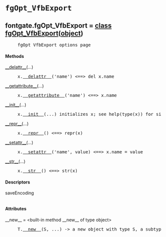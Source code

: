 

<a name="fontgate.fgOpt_VfbExport"></a>

# `fgOpt_VfbExport`


<dt class="class"><h2><span class="class-name">fontgate.fgOpt_VfbExport</span> = <a name="fontgate.fgOpt_VfbExport" href="#fontgate.fgOpt_VfbExport">class fgOpt_VfbExport</a>(<a href="./__builtin__.html#object">object</a>)</h2></dt><dd class="class"><dd>


<pre class="doc" markdown="0">fgOpt_VfbExport options page</pre>


</dd><h4 class="head-methods">Methods </h4><dl class="function"><dt><a name="fgOpt_VfbExport-__delattr__" href="#fgOpt_VfbExport-__delattr__"><span class="function-name">__delattr__</span></a><span class="argspec">(...)</span></dt><dd>

<pre class="doc" markdown="0">x.<a href="#fontgate.fgOpt_VfbExport-__delattr__">__delattr__</a>('name') <==> del x.name</pre>

</dd></dl>
<dl class="function"><dt><a name="fgOpt_VfbExport-__getattribute__" href="#fgOpt_VfbExport-__getattribute__"><span class="function-name">__getattribute__</span></a><span class="argspec">(...)</span></dt><dd>

<pre class="doc" markdown="0">x.<a href="#fontgate.fgOpt_VfbExport-__getattribute__">__getattribute__</a>('name') <==> x.name</pre>

</dd></dl>
<dl class="function"><dt><a name="fgOpt_VfbExport-__init__" href="#fgOpt_VfbExport-__init__"><span class="function-name">__init__</span></a><span class="argspec">(...)</span></dt><dd>

<pre class="doc" markdown="0">x.<a href="#fontgate.fgOpt_VfbExport-__init__">__init__</a>(...) initializes x; see help(type(x)) for signature</pre>

</dd></dl>
<dl class="function"><dt><a name="fgOpt_VfbExport-__repr__" href="#fgOpt_VfbExport-__repr__"><span class="function-name">__repr__</span></a><span class="argspec">(...)</span></dt><dd>

<pre class="doc" markdown="0">x.<a href="#fontgate.fgOpt_VfbExport-__repr__">__repr__</a>() <==> repr(x)</pre>

</dd></dl>
<dl class="function"><dt><a name="fgOpt_VfbExport-__setattr__" href="#fgOpt_VfbExport-__setattr__"><span class="function-name">__setattr__</span></a><span class="argspec">(...)</span></dt><dd>

<pre class="doc" markdown="0">x.<a href="#fontgate.fgOpt_VfbExport-__setattr__">__setattr__</a>('name', value) <==> x.name = value</pre>

</dd></dl>
<dl class="function"><dt><a name="fgOpt_VfbExport-__str__" href="#fgOpt_VfbExport-__str__"><span class="function-name">__str__</span></a><span class="argspec">(...)</span></dt><dd>

<pre class="doc" markdown="0">x.<a href="#fontgate.fgOpt_VfbExport-__str__">__str__</a>() <==> str(x)</pre>

</dd></dl>

  <h4 class="head-desc">Descriptors </h4><dl class="descriptor"><dt>saveEncoding</dt>
<dd>

<pre class="doc" markdown="0"></pre>

</dd>
</dl>

  <h4 class="head-attrs">Attributes </h4><dl><dt><span class="other-name">__new__</span> = &lt;built-in method __new__ of type object&gt;<dd>

<pre class="doc" markdown="0">T.<a href="#fontgate.fgOpt_VfbExport-__new__">__new__</a>(S, ...) -> a new object with type S, a subtype of T</pre>

</dd></dl>
</dd>
